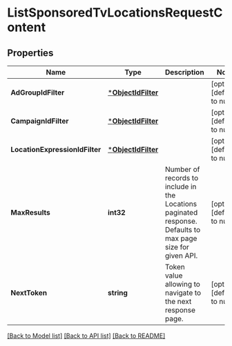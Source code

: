 # ListSponsoredTvLocationsRequestContent

## Properties
Name | Type | Description | Notes
------------ | ------------- | ------------- | -------------
**AdGroupIdFilter** | [***ObjectIdFilter**](ObjectIdFilter.md) |  | [optional] [default to null]
**CampaignIdFilter** | [***ObjectIdFilter**](ObjectIdFilter.md) |  | [optional] [default to null]
**LocationExpressionIdFilter** | [***ObjectIdFilter**](ObjectIdFilter.md) |  | [optional] [default to null]
**MaxResults** | **int32** | Number of records to include in the Locations paginated response. Defaults to max page size for given API. | [optional] [default to null]
**NextToken** | **string** | Token value allowing to navigate to the next response page. | [optional] [default to null]

[[Back to Model list]](../README.md#documentation-for-models) [[Back to API list]](../README.md#documentation-for-api-endpoints) [[Back to README]](../README.md)

